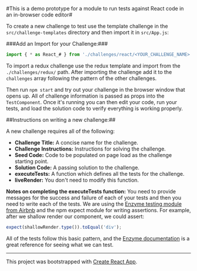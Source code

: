 #This is a demo prototype for a module to run tests against React code in an in-browser code editor#

To create a new challenge to test use the template challenge in the `src/challenge-templates` directory and then import it in `src/App.js`:

###Add an Import for your Challenge:###

```javascript
import { * as React_# } from './challenges/react/<YOUR_CHALLENGE_NAME>'
```

To import a redux challenge use the redux template and import from the `./challenges/redux/` path. After importing the challenge add it to the `challenges` array following the pattern of the other challenges.

Then run `npm start` and try out your challenge in the browser window that opens up. All of challenge information is passed as props into the `TestComponent`. Once it's running you can then edit your code, run your tests, and load the solution code to verify everything is working properly.

##Instructions on writing a new challenge:##

A new challenge requires all of the following:
- **Challenge Title:** A concise name for the challenge.
- **Challenge Instructions:** Instructions for solving the challenge.
- **Seed Code:** Code to be populated on page load as the challenge starting point.
- **Solution Code:** A passing solution to the challenge.
- **executeTests:** A function which defines all the tests for the challenge.
- **liveRender:** You don't need to modify this function.

**Notes on completing the executeTests function:** You need to provide messages for the success and failure of each of your tests and then you need to write each of the tests. We are using the [Enzyme testing module from Airbnb](http://airbnb.io/enzyme/docs/api/index.html) and the npm expect module for writing assertions. For example, after we shallow render our component, we could assert:

```javascript
expect(shallowRender.type()).toEqual('div');
```

All of the tests follow this basic pattern, and the [Enzyme documentation](http://airbnb.io/enzyme/docs/api/ShallowWrapper/children.html) is a great reference for seeing what we can test.

***

This project was bootstrapped with [Create React App](https://github.com/facebookincubator/create-react-app).